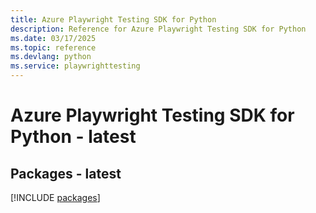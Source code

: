 ```yaml
---
title: Azure Playwright Testing SDK for Python
description: Reference for Azure Playwright Testing SDK for Python
ms.date: 03/17/2025
ms.topic: reference
ms.devlang: python
ms.service: playwrighttesting
---
```

# Azure Playwright Testing SDK for Python - latest
## Packages - latest
[!INCLUDE [packages](playwright-testing-index.md)]
